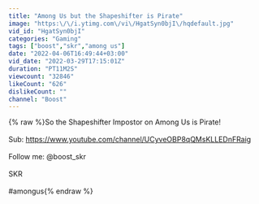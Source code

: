 ```yaml
---
title: "Among Us but the Shapeshifter is Pirate"
image: "https:\/\/i.ytimg.com\/vi\/HgatSyn0bjI\/hqdefault.jpg"
vid_id: "HgatSyn0bjI"
categories: "Gaming"
tags: ["boost","skr","among us"]
date: "2022-04-06T16:49:44+03:00"
vid_date: "2022-03-29T17:15:01Z"
duration: "PT11M2S"
viewcount: "32846"
likeCount: "626"
dislikeCount: ""
channel: "Boost"
---
```

{% raw %}So the Shapeshifter Impostor on Among Us is Pirate!<br /><br />Sub: <a rel="nofollow" target="blank" href="https://www.youtube.com/channel/UCyveOBP8qQMsKLLEDnFRaig">https://www.youtube.com/channel/UCyveOBP8qQMsKLLEDnFRaig</a><br /><br />Follow me: @boost_skr<br /><br />SKR<br /><br />#amongus{% endraw %}

